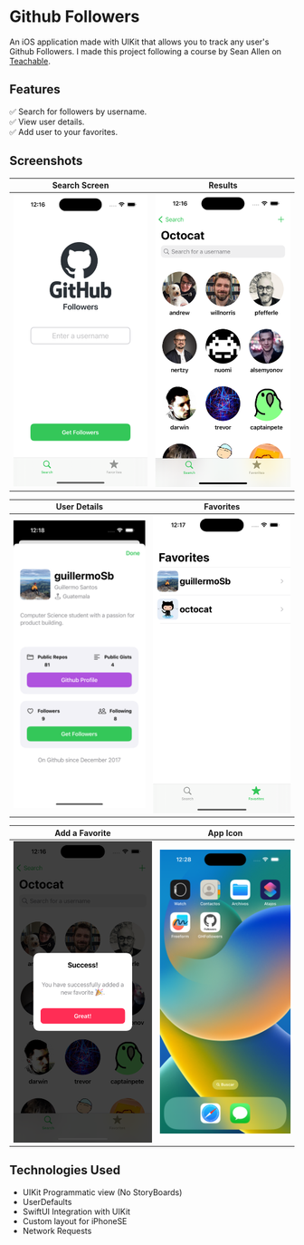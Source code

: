# Github Followers
An iOS application made with UIKit that allows you to track any user's Github Followers. I made this project following a course by Sean Allen on [Teachable](https://seanallen.teachable.com/courses/).

## Features
  ✅  Search for followers by username.
  <br /> 
  ✅  View user details.
  <br /> 
  ✅  Add user to your favorites. 


## Screenshots
Search Screen            |  Results
:-------------------------:|:-------------------------:
![Search Screen](screenshots/search.png)  | ![Results](screenshots/results.png) 

User Details          |  Favorites
:-------------------------:|:-------------------------:
![Details](screenshots/details.png)  |  ![Favorites](screenshots/favorites.png)

Add a Favorite | App Icon
:-------------------------:|:-------------------------:
![Details](screenshots/favorite.png) | ![App Icon](screenshots/home.png) 

## Technologies Used
- UIKit Programmatic view (No StoryBoards)
- UserDefaults
- SwiftUI Integration with UIKit
- Custom layout for iPhoneSE
- Network Requests
